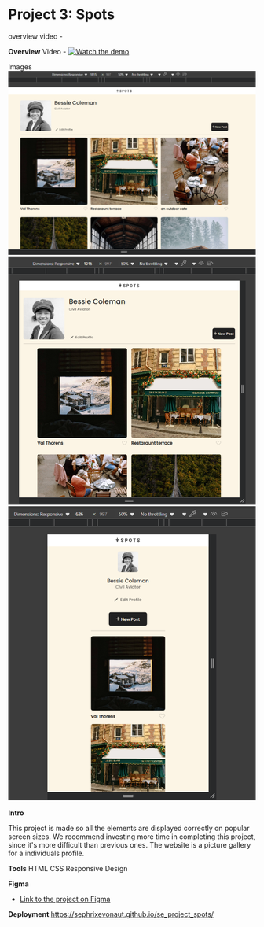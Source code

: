 # Project 3: Spots
overview video - 

**Overview**
Video - [![Watch the demo](https://img.youtube.com/vi/aJ4TF-Cm4E8/maxresdefault.jpg)](https://www.youtube.com/watch?v=aJ4TF-Cm4E8)


Images 
![Desktop display](./images/dimension1.png)
![Adaptive in between display](./images/dimension2.png)
![Phone display](./images/dimension3.png)



  
**Intro**
  
This project is made so all the elements are displayed correctly on popular screen sizes. We recommend investing more time in completing this project, since it's more difficult than previous ones. The website is a picture gallery for a individuals profile.  
  
**Tools**
HTML
CSS
Responsive Design

**Figma**  
  
* [Link to the project on Figma](https://www.figma.com/file/BBNm2bC3lj8QQMHlnqRsga/Sprint-3-Project-%E2%80%94-Spots?type=design&node-id=2%3A60&mode=design&t=afgNFybdorZO6cQo-1)
  
**Deployment**
https://sephrixevonaut.github.io/se_project_spots/